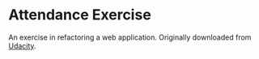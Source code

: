 # Attendance Exercise

An exercise in refactoring a web application. Originally downloaded from 
[Udacity](https://github.com/udacity/ud989-school-attendance).
